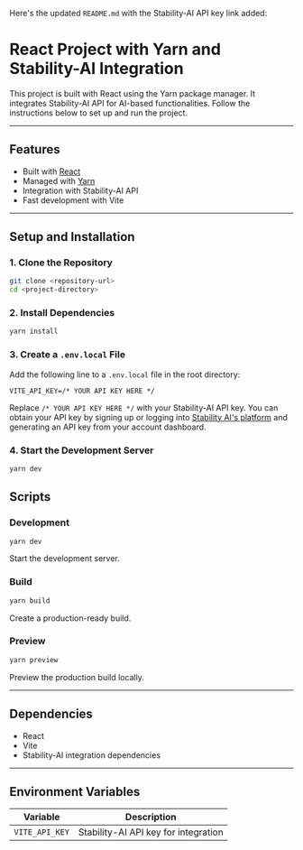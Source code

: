 Here's the updated `README.md` with the Stability-AI API key link added:


# React Project with Yarn and Stability-AI Integration

This project is built with React using the Yarn package manager. It integrates Stability-AI API for AI-based functionalities. Follow the instructions below to set up and run the project.

---

## **Features**
- Built with [React](https://reactjs.org/)
- Managed with [Yarn](https://yarnpkg.com/)
- Integration with Stability-AI API
- Fast development with Vite

---

## **Setup and Installation**

### 1. Clone the Repository
```bash
git clone <repository-url>
cd <project-directory>
```

### 2. Install Dependencies
```bash
yarn install
```

### 3. Create a `.env.local` File
Add the following line to a `.env.local` file in the root directory:

```env
VITE_API_KEY=/* YOUR API KEY HERE */
```

Replace `/* YOUR API KEY HERE */` with your Stability-AI API key. You can obtain your API key by signing up or logging into [Stability AI's platform](https://platform.stability.ai/) and generating an API key from your account dashboard.

### 4. Start the Development Server
```bash
yarn dev
```


## **Scripts**

### Development
```bash
yarn dev
```
Start the development server.

### Build
```bash
yarn build
```
Create a production-ready build.

### Preview
```bash
yarn preview
```
Preview the production build locally.

---

## **Dependencies**
- React
- Vite
- Stability-AI integration dependencies

---

## **Environment Variables**
| Variable        | Description                          |
|------------------|--------------------------------------|
| `VITE_API_KEY`  | Stability-AI API key for integration |
